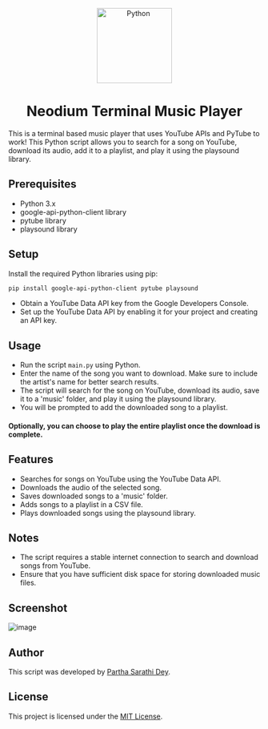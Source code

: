 <p align="center"><img src="https://skillicons.dev/icons?i=python" alt="Python" height="150px" width="150px"></p>
<h1 align="center">Neodium Terminal Music Player</h1>
This is a terminal based music player that uses YouTube APIs and PyTube to work! This Python script allows you to search for a song on YouTube, download its audio, add it to a playlist, and play it using the playsound library.

## Prerequisites
+ Python 3.x
+ google-api-python-client library
+ pytube library
+ playsound library

## Setup
Install the required Python libraries using pip:

``` bash
pip install google-api-python-client pytube playsound
```
+ Obtain a YouTube Data API key from the Google Developers Console.
+ Set up the YouTube Data API by enabling it for your project and creating an API key.

## Usage
+ Run the script `main.py` using Python.
+ Enter the name of the song you want to download. Make sure to include the artist's name for better search results.
+ The script will search for the song on YouTube, download its audio, save it to a 'music' folder, and play it using the playsound library.
+ You will be prompted to add the downloaded song to a playlist.
#### Optionally, you can choose to play the entire playlist once the download is complete.

## Features
+ Searches for songs on YouTube using the YouTube Data API.
+ Downloads the audio of the selected song.
+ Saves downloaded songs to a 'music' folder.
+ Adds songs to a playlist in a CSV file.
+ Plays downloaded songs using the playsound library.

## Notes
+ The script requires a stable internet connection to search and download songs from YouTube.
+ Ensure that you have sufficient disk space for storing downloaded music files.

## Screenshot
![image](https://github.com/parthasdey2304/neodium-terminal-music-player/assets/131694386/ef1ca43c-ed03-47a2-91b0-0cf6764ceb2c)

## Author
This script was developed by [Partha Sarathi Dey](https://linkedin.com/in/sarathiparth).

## License
This project is licensed under the [MIT License](https://github.com/parthasdey2304/neodium-terminal-music-player/blob/main/LICENSE).






